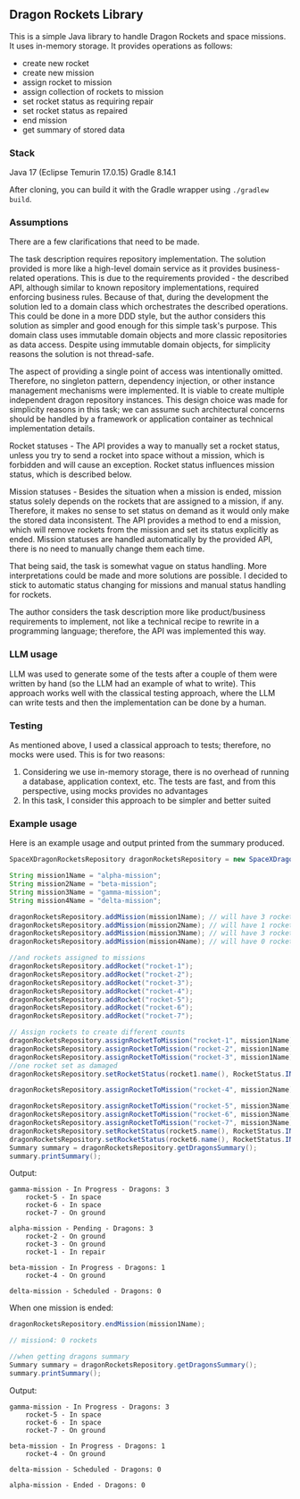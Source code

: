 ## Dragon Rockets Library
This is a simple Java library to handle Dragon Rockets and space missions. It uses in-memory storage.
It provides operations as follows:
* create new rocket
* create new mission
* assign rocket to mission
* assign collection of rockets to mission
* set rocket status as requiring repair
* set rocket status as repaired
* end mission
* get summary of stored data

### Stack
Java 17 (Eclipse Temurin 17.0.15)
Gradle 8.14.1

After cloning, you can build it with the Gradle wrapper using `./gradlew build`.

### Assumptions
There are a few clarifications that need to be made.

The task description requires repository implementation. The solution provided is more like a high-level
domain service as it provides business-related operations. This is due to the requirements provided - the described API,
although similar to known repository implementations, required enforcing business rules. Because of that, during the
development the solution led to a domain class which orchestrates the described operations. This could be done in a more DDD
style, but the author considers this solution as simpler and good enough for this simple task's purpose. This domain class
uses immutable domain objects and more classic repositories as data access. Despite using immutable domain objects, for
simplicity reasons the solution is not thread-safe.

The aspect of providing a single point of access was intentionally omitted. Therefore, no singleton pattern, dependency injection, 
or other instance management mechanisms were implemented. It is viable to create multiple independent dragon repository instances. 
This design choice was made for simplicity reasons in this task; we can assume such architectural concerns should be handled by 
a framework or application container as technical implementation details.

Rocket statuses - The API provides a way to manually set a rocket status, unless you try to send a rocket into space without 
a mission, which is forbidden and will cause an exception. Rocket status influences mission status, which is described below.

Mission statuses - Besides the situation when a mission is ended, mission status solely depends on the rockets that are assigned
to a mission, if any. Therefore, it makes no sense to set status on demand as it would only make the stored data
inconsistent. The API provides a method to end a mission, which will remove rockets from the mission and set its status
explicitly as ended. Mission statuses are handled automatically by the provided API, there is no need to manually change them each time.

That being said, the task is somewhat vague on status handling. More interpretations could be made and more solutions
are possible. I decided to stick to automatic status changing for missions and manual status handling for rockets.

The author considers the task description more like product/business requirements to implement, not like a technical recipe
to rewrite in a programming language; therefore, the API was implemented this way.

### LLM usage
LLM was used to generate some of the tests after a couple of them were written by hand (so the LLM had an example of what to write).
This approach works well with the classical testing approach, where the LLM can write tests and then the implementation can be
done by a human.

### Testing
As mentioned above, I used a classical approach to tests; therefore, no mocks were used. This is for two reasons:
1. Considering we use in-memory storage, there is no overhead of running a database, application context, etc. The tests are
fast, and from this perspective, using mocks provides no advantages
2. In this task, I consider this approach to be simpler and better suited

### Example usage
Here is an example usage and output printed from the summary produced.

```java
SpaceXDragonRocketsRepository dragonRocketsRepository = new SpaceXDragonRocketsRepository(new InMemoryRocketRepository(), new InMemoryMissionRepository());

String mission1Name = "alpha-mission";
String mission2Name = "beta-mission";
String mission3Name = "gamma-mission";
String mission4Name = "delta-mission";

dragonRocketsRepository.addMission(mission1Name); // will have 3 rockets
dragonRocketsRepository.addMission(mission2Name); // will have 1 rocket
dragonRocketsRepository.addMission(mission3Name); // will have 3 rockets
dragonRocketsRepository.addMission(mission4Name); // will have 0 rockets

//and rockets assigned to missions
dragonRocketsRepository.addRocket("rocket-1");
dragonRocketsRepository.addRocket("rocket-2");
dragonRocketsRepository.addRocket("rocket-3");
dragonRocketsRepository.addRocket("rocket-4");
dragonRocketsRepository.addRocket("rocket-5");
dragonRocketsRepository.addRocket("rocket-6");
dragonRocketsRepository.addRocket("rocket-7");

// Assign rockets to create different counts
dragonRocketsRepository.assignRocketToMission("rocket-1", mission1Name);
dragonRocketsRepository.assignRocketToMission("rocket-2", mission1Name);
dragonRocketsRepository.assignRocketToMission("rocket-3", mission1Name); // mission1: 3 rockets
//one rocket set as damaged
dragonRocketsRepository.setRocketStatus(rocket1.name(), RocketStatus.IN_REPAIR);

dragonRocketsRepository.assignRocketToMission("rocket-4", mission2Name); // mission2: 1 rocket

dragonRocketsRepository.assignRocketToMission("rocket-5", mission3Name);
dragonRocketsRepository.assignRocketToMission("rocket-6", mission3Name);
dragonRocketsRepository.assignRocketToMission("rocket-7", mission3Name); // mission3: 3 rockets
dragonRocketsRepository.setRocketStatus(rocket5.name(), RocketStatus.IN_SPACE);
dragonRocketsRepository.setRocketStatus(rocket6.name(), RocketStatus.IN_SPACE);
Summary summary = dragonRocketsRepository.getDragonsSummary();
summary.printSummary();
```
Output:
```
gamma-mission - In Progress - Dragons: 3
	rocket-5 - In space
	rocket-6 - In space
	rocket-7 - On ground

alpha-mission - Pending - Dragons: 3
	rocket-2 - On ground
	rocket-3 - On ground
	rocket-1 - In repair

beta-mission - In Progress - Dragons: 1
	rocket-4 - On ground

delta-mission - Scheduled - Dragons: 0
```
When one mission is ended:
```java
dragonRocketsRepository.endMission(mission1Name);

// mission4: 0 rockets

//when getting dragons summary
Summary summary = dragonRocketsRepository.getDragonsSummary();
summary.printSummary();
```

Output:
```
gamma-mission - In Progress - Dragons: 3
	rocket-5 - In space
	rocket-6 - In space
	rocket-7 - On ground

beta-mission - In Progress - Dragons: 1
	rocket-4 - On ground

delta-mission - Scheduled - Dragons: 0

alpha-mission - Ended - Dragons: 0
```
